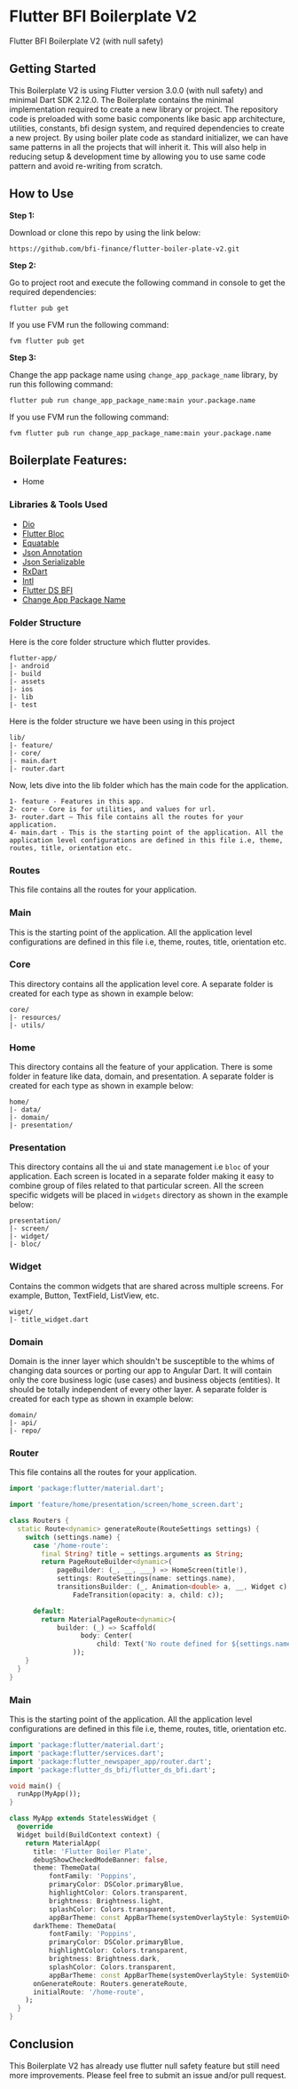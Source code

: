 # Flutter BFI Boilerplate V2

Flutter BFI Boilerplate V2 (with null safety)

## Getting Started

This Boilerplate V2 is using Flutter version 3.0.0 (with null safety) and minimal Dart SDK 2.12.0. The Boilerplate contains the minimal implementation required to create a new library or project. The repository code is preloaded with some basic components like basic app architecture, utilities, constants, bfi design system, and required dependencies to create a new project. By using boiler plate code as standard initializer, we can have same patterns in all the projects that will inherit it. This will also help in reducing setup & development time by allowing you to use same code pattern and avoid re-writing from scratch.

## How to Use

**Step 1:**

Download or clone this repo by using the link below:

```
https://github.com/bfi-finance/flutter-boiler-plate-v2.git
```

**Step 2:**

Go to project root and execute the following command in console to get the required dependencies:

```
flutter pub get
```

If you use FVM run the following command:

```
fvm flutter pub get
```

**Step 3:**

Change the app package name using `change_app_package_name` library, by run this following command:

```
flutter pub run change_app_package_name:main your.package.name
```

If you use FVM run the following command:

```
fvm flutter pub run change_app_package_name:main your.package.name
```

## Boilerplate Features:

- Home

### Libraries & Tools Used

- [Dio](https://github.com/flutterchina/dio)
- [Flutter Bloc](https://github.com/felangel/bloc/tree/master/packages/flutter_bloc)
- [Equatable](https://github.com/felangel/equatable)
- [Json Annotation](https://github.com/google/json_serializable.dart/tree/master/json_annotation)
- [Json Serializable](https://github.com/google/json_serializable.dart/tree/master/json_serializable)
- [RxDart](https://github.com/ReactiveX/rxdart)
- [Intl](https://github.com/dart-lang/intl)
- [Flutter DS BFI](https://github.com/satriantorobimo/flutter_bfi_ds)
- [Change App Package Name](https://github.com/atiqsamtia/change_app_package_name)

### Folder Structure

Here is the core folder structure which flutter provides.

```
flutter-app/
|- android
|- build
|- assets
|- ios
|- lib
|- test
```

Here is the folder structure we have been using in this project

```
lib/
|- feature/
|- core/
|- main.dart
|- router.dart
```

Now, lets dive into the lib folder which has the main code for the application.

```
1- feature - Features in this app.
2- core - Core is for utilities, and values for url.
3- router.dart — This file contains all the routes for your application.
4- main.dart - This is the starting point of the application. All the application level configurations are defined in this file i.e, theme, routes, title, orientation etc.
```

### Routes

This file contains all the routes for your application.

### Main

This is the starting point of the application. All the application level configurations are defined in this file i.e, theme, routes, title, orientation etc.

### Core

This directory contains all the application level core. A separate folder is created for each type as shown in example below:

```
core/
|- resources/
|- utils/
```

### Home

This directory contains all the feature of your application. There is some folder in feature like data, domain, and presentation. A separate folder is created for each type as shown in example below:

```
home/
|- data/
|- domain/
|- presentation/
```

### Presentation

This directory contains all the ui and state management i.e `bloc` of your application. Each screen is located in a separate folder making it easy to combine group of files related to that particular screen. All the screen specific widgets will be placed in `widgets` directory as shown in the example below:

```
presentation/
|- screen/
|- widget/
|- bloc/
```

### Widget

Contains the common widgets that are shared across multiple screens. For example, Button, TextField, ListView, etc.

```
wiget/
|- title_widget.dart
```

### Domain

Domain is the inner layer which shouldn't be susceptible to the whims of changing data sources or porting our app to Angular Dart. It will contain only the core business logic (use cases) and business objects (entities). It should be totally independent of every other layer. A separate folder is created for each type as shown in example below:

```
domain/
|- api/
|- repo/
```

### Router

This file contains all the routes for your application.

```dart
import 'package:flutter/material.dart';

import 'feature/home/presentation/screen/home_screen.dart';

class Routers {
  static Route<dynamic> generateRoute(RouteSettings settings) {
    switch (settings.name) {
      case '/home-route':
        final String? title = settings.arguments as String;
        return PageRouteBuilder<dynamic>(
            pageBuilder: (_, __, ___) => HomeScreen(title!),
            settings: RouteSettings(name: settings.name),
            transitionsBuilder: (_, Animation<double> a, __, Widget c) =>
                FadeTransition(opacity: a, child: c));

      default:
        return MaterialPageRoute<dynamic>(
            builder: (_) => Scaffold(
                  body: Center(
                      child: Text('No route defined for ${settings.name}')),
                ));
    }
  }
}
```

### Main

This is the starting point of the application. All the application level configurations are defined in this file i.e, theme, routes, title, orientation etc.

```dart
import 'package:flutter/material.dart';
import 'package:flutter/services.dart';
import 'package:flutter_newspaper_app/router.dart';
import 'package:flutter_ds_bfi/flutter_ds_bfi.dart';

void main() {
  runApp(MyApp());
}

class MyApp extends StatelessWidget {
  @override
  Widget build(BuildContext context) {
    return MaterialApp(
      title: 'Flutter Boiler Plate',
      debugShowCheckedModeBanner: false,
      theme: ThemeData(
          fontFamily: 'Poppins',
          primaryColor: DSColor.primaryBlue,
          highlightColor: Colors.transparent,
          brightness: Brightness.light,
          splashColor: Colors.transparent,
          appBarTheme: const AppBarTheme(systemOverlayStyle: SystemUiOverlayStyle.dark)),
      darkTheme: ThemeData(
          fontFamily: 'Poppins',
          primaryColor: DSColor.primaryBlue,
          highlightColor: Colors.transparent,
          brightness: Brightness.dark,
          splashColor: Colors.transparent,
          appBarTheme: const AppBarTheme(systemOverlayStyle: SystemUiOverlayStyle.light)),
      onGenerateRoute: Routers.generateRoute,
      initialRoute: '/home-route',
    );
  }
}
```

## Conclusion

This Boilerplate V2 has already use flutter null safety feature but still need more improvements. Please feel free to submit an issue and/or pull request.
